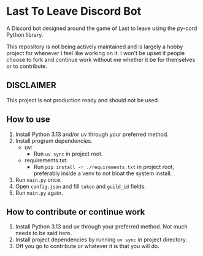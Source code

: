 # Last To Leave Discord Bot

A Discord bot designed around the game of Last to leave using the py-cord Python library.

This repository is not being actively maintained and is largely a hobby project for whenever I feel like working on it.
I won't be upset if people choose to fork and continue work without me whether it be for themselves or to contribute.

## DISCLAIMER

This project is not production ready and should not be used.

## How to use

1. Install Python 3.13 and/or uv through your preferred method.
1. Install program dependencies.
    - uv:
        - Run `uv sync` in project root.
    - requirements.txt:
        - Run `pip install -r ./requirements.txt` in project root, preferably inside a venv to not bloat the system install.
1. Run `main.py` once.
1. Open `config.json` and fill `token` and `guild_id` fields.
1. Run `main.py` again.

## How to contribute or continue work

1. Install Python 3.13 and uv through your preferred method. Not much needs to be said here.
1. Install project dependencies by running `uv sync` in project directory.
1. Off you go to contribute or whatever it is that you will do.
